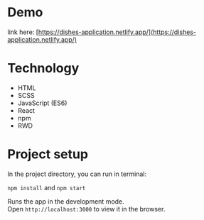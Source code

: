 # Demo 
link here: [https://dishes-application.netlify.app/](https://dishes-application.netlify.app/)

# Technology
- HTML
- SCSS
- JavaScript (ES6)
- React
- npm
- RWD

# Project setup

In the project directory, you can run in terminal:

`npm install` and `npm start` 

Runs the app in the development mode.\
Open `http://localhost:3000` to view it in the browser.

